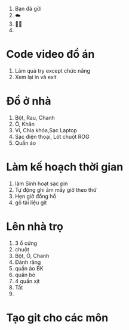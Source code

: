 1. Bạn đã gửi
1. ☁️
1. 🏳️‍🌈
1.

# Code video đồ án
1. Làm quả try except chức năng
1. Xem lại in và exit
# Đồ ở nhà
1. Bột, Rau, Chanh
1. Ô, Khăn
1. Ví, Chìa khóa,Sạc Laptop
1. Sạc điện thoại, Lót chuột ROG
1. Quần áo
# Làm kế hoạch thời gian
1. làm Sinh hoạt sạc pin
1. Tự động ghi âm mấy giờ theo thứ
1. Hẹn giờ đồng hồ
1. gõ tài liệu git
# Lên nhà trọ
1. 3 ổ cứng
1. chuột
1. Bột, Ô, Chanh
1. Đánh răng
1. quần áo BK
1. quần bò
1. 4 quần xịt
1. Tất
1. <!-- Tai nghe -->
# Tạo git cho các môn
